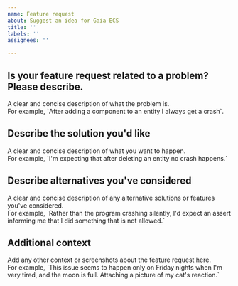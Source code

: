 ```yaml
---
name: Feature request
about: Suggest an idea for Gaia-ECS
title: ''
labels: ''
assignees: ''

---
```


<h2>Is your feature request related to a problem? Please describe.</h2>
A clear and concise description of what the problem is.<br/>
For example, `After adding a component to an entity I always get a crash`.

<h2>Describe the solution you'd like</h2>
A clear and concise description of what you want to happen.<br/>
For example, `I'm expecting that after deleting an entity no crash happens.`

<h2>Describe alternatives you've considered</h2>
A clear and concise description of any alternative solutions or features you've considered.<br/>
For example, `Rather than the program crashing silently, I'd expect an assert informing me that I did something that is not allowed.`

<h2>Additional context</h2>
Add any other context or screenshots about the feature request here.<br/>
For example, `This issue seems to happen only on Friday nights when I'm very tired, and the moon is full. Attaching a picture of my cat's reaction.`
